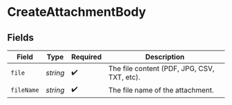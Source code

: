 # CreateAttachmentBody


## Fields

| Field                                       | Type                                        | Required                                    | Description                                 |
| ------------------------------------------- | ------------------------------------------- | ------------------------------------------- | ------------------------------------------- |
| `file`                                      | *string*                                    | :heavy_check_mark:                          | The file content (PDF, JPG, CSV, TXT, etc). |
| `fileName`                                  | *string*                                    | :heavy_check_mark:                          | The file name of the attachment.            |